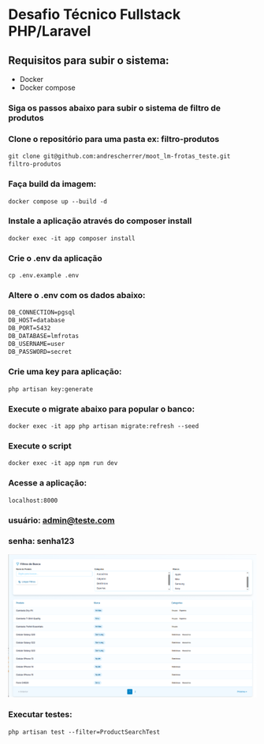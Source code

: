 # Desafio Técnico Fullstack PHP/Laravel

## Requisitos para subir o sistema:
- Docker
- Docker compose

### Siga os passos abaixo para subir o sistema de filtro de produtos

### Clone o repositório para uma pasta ex: filtro-produtos
```
git clone git@github.com:andrescherrer/moot_lm-frotas_teste.git filtro-produtos
```

### Faça build da imagem:
```
docker compose up --build -d
```

### Instale a aplicação através do composer install
```
docker exec -it app composer install
```

### Crie o .env da aplicação
```
cp .env.example .env
```

### Altere o .env com os dados abaixo:
```
DB_CONNECTION=pgsql
DB_HOST=database
DB_PORT=5432
DB_DATABASE=lmfrotas
DB_USERNAME=user
DB_PASSWORD=secret
```

### Crie uma key para aplicação:
```
php artisan key:generate  
```

### Execute o migrate abaixo para popular o banco:
```
docker exec -it app php artisan migrate:refresh --seed
```

### Execute o script
```
docker exec -it app npm run dev
```

### Acesse a aplicação:
```
localhost:8000
```

### usuário: admin@teste.com 
### senha: senha123

![Filtro de Produtos](imagem_filtro_produtos.png)

### Executar testes:
```
php artisan test --filter=ProductSearchTest
```